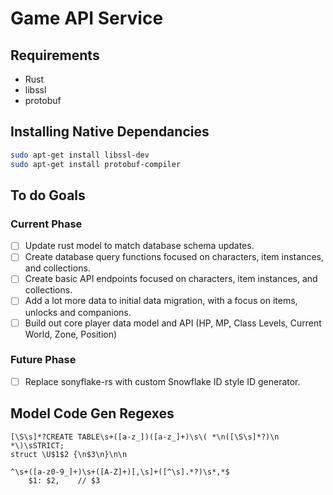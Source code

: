 # Game API Service

## Requirements
- Rust
- libssl
- protobuf

## Installing Native Dependancies
```sh
sudo apt-get install libssl-dev
sudo apt-get install protobuf-compiler
```
## To do Goals
### Current Phase
- [ ] Update rust model to match database schema updates.
- [ ] Create database query functions focused on characters, item instances, and collections.
- [ ] Create basic API endpoints focused on characters, item instances, and collections.
- [ ] Add a lot more data to initial data migration, with a focus on items, unlocks and companions.
- [ ] Build out core player data model and API (HP, MP, Class Levels, Current World, Zone, Position)
### Future Phase
- [ ] Replace sonyflake-rs with custom Snowflake ID style ID generator.

## Model Code Gen Regexes
```
[\S\s]*?CREATE TABLE\s+([a-z_])([a-z_]+)\s\( *\n([\S\s]*?)\n *\)\sSTRICT;
struct \U$1$2 {\n$3\n}\n\n
```
```
^\s+([a-z0-9_]+)\s+([A-Z]+)[,\s]+([^\s].*?)\s*,*$
    $1: $2,    // $3
```
